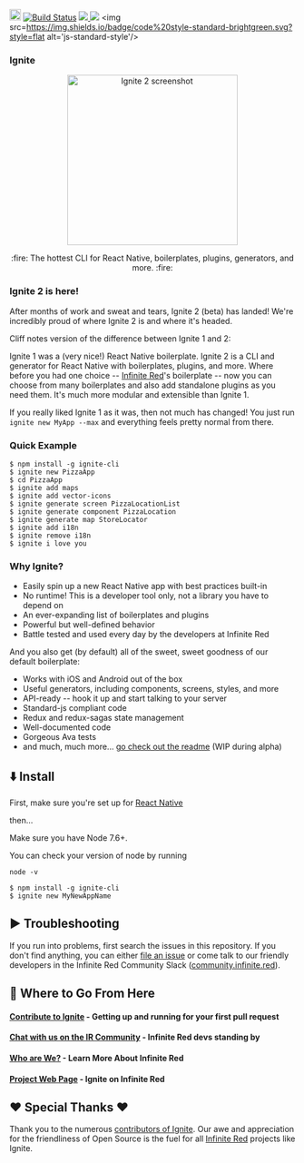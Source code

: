 <a href="https://badge.fury.io/js/react-native-ignite" target="_blank"><img src="https://badge.fury.io/js/react-native-ignite.svg" alt="npm version" height="20"></a>
<a href="https://semaphoreci.com/ir/ignite" target="_blank"><img src=https://semaphoreci.com/api/v1/ir/ignite/branches/master/shields_badge.svg alt='Build Status'/></a>
<a href="http://community.infinite.red/">
  <img src="https://infiniteredcommunity.herokuapp.com/badge.svg">
</a>
<a href="https://www.codacy.com/app/gantman/ignite?utm_source=github.com&amp;utm_medium=referral&amp;utm_content=infinitered/ignite&amp;utm_campaign=Badge_Grade" target="_blank"><img src="https://api.codacy.com/project/badge/Grade/1c6e04abe7224bdc88095129b5eb43fb"/></a>
<img src=https://img.shields.io/badge/code%20style-standard-brightgreen.svg?style=flat alt='js-standard-style'/>

### Ignite

<p align="center">
  <a href="https://infinite.red/ignite"><img src="https://cloud.githubusercontent.com/assets/1479215/23348302/941b2d54-fc5d-11e6-9042-62501fa90b05.png" alt="Ignite 2 screenshot" width="300px"></a>
</p>

<p align="center">
  :fire: The hottest CLI for React Native, boilerplates, plugins, generators, and more. :fire:
  <br/>
</p>

### Ignite 2 is here!

After months of work and sweat and tears, Ignite 2 (beta) has landed! We're incredibly proud of where Ignite 2 is and where it's headed.

Cliff notes version of the difference between Ignite 1 and 2:

Ignite 1 was a (very nice!) React Native boilerplate. Ignite 2 is a CLI and generator for React Native with boilerplates, plugins, and more. Where before you had one choice -- [Infinite Red](https://infinite.red)'s boilerplate -- now you can choose from many boilerplates and also add standalone plugins as you need them. It's much more modular and extensible than Ignite 1.

If you really liked Ignite 1 as it was, then not much has changed! You just run `ignite new MyApp --max` and everything feels pretty normal from there.


### Quick Example

```
$ npm install -g ignite-cli
$ ignite new PizzaApp
$ cd PizzaApp
$ ignite add maps
$ ignite add vector-icons
$ ignite generate screen PizzaLocationList
$ ignite generate component PizzaLocation
$ ignite generate map StoreLocator
$ ignite add i18n
$ ignite remove i18n
$ ignite i love you
```

### Why Ignite?

* Easily spin up a new React Native app with best practices built-in
* No runtime! This is a developer tool only, not a library you have to depend on
* An ever-expanding list of boilerplates and plugins
* Powerful but well-defined behavior
* Battle tested and used every day by the developers at Infinite Red

And you also get (by default) all of the sweet, sweet goodness of our default boilerplate:

* Works with iOS and Android out of the box
* Useful generators, including components, screens, styles, and more
* API-ready -- hook it up and start talking to your server
* Standard-js compliant code
* Redux and redux-sagas state management
* Well-documented code
* Gorgeous Ava tests
* and much, much more... [go check out the readme](https://github.com/infinitered/ignite-ir-boilerplate-2016) (WIP during alpha)

## :arrow_down: Install

First, make sure you're set up for [React Native](https://facebook.github.io/react-native/docs/getting-started.html#content)

then...

Make sure you have Node 7.6+. 

You can check your version of node by running 

```
node -v
```

```
$ npm install -g ignite-cli
$ ignite new MyNewAppName
```

## :arrow_forward: Troubleshooting

If you run into problems, first search the issues in this repository. If you don't find anything, you can either [file an issue](https://github.com/infinitered/ignite/issues) or come talk to our friendly developers in the Infinite Red Community Slack ([community.infinite.red](http://community.infinite.red)).

## :twisted_rightwards_arrows: Where to Go From Here

#### [Contribute to Ignite](https://github.com/infinitered/ignite/blob/master/.github/CONTRIBUTING.md) - Getting up and running for your first pull request
#### [Chat with us on the IR Community](http://community.infinite.red) - Infinite Red devs standing by
#### [Who are We?](https://infinite.red) - Learn More About Infinite Red
#### [Project Web Page](https://infinite.red/ignite/) - Ignite on Infinite Red

## :heart: Special Thanks :heart:
Thank you to the numerous [contributors of Ignite](https://github.com/infinitered/ignite/graphs/contributors). Our awe and appreciation for the friendliness of Open Source is the fuel for all [Infinite Red](https://infinite.red/) projects like Ignite.

